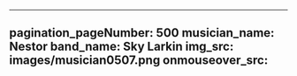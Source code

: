 ------
pagination_pageNumber: 500
musician_name: Nestor
band_name: Sky Larkin
img_src: images/musician0507.png
onmouseover_src: 
------
